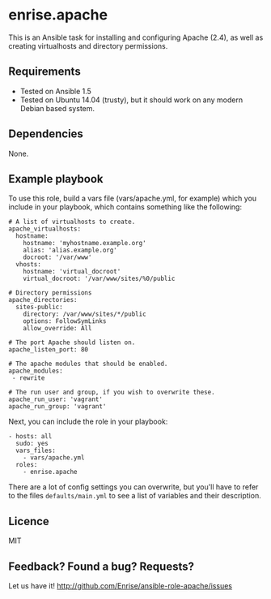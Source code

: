 # enrise.apache

This is an Ansible task for installing and configuring Apache (2.4),
as well as creating virtualhosts and directory permissions.

## Requirements

- Tested on Ansible 1.5
- Tested on Ubuntu 14.04 (trusty), but it should work on any modern Debian based system.

## Dependencies

None.

## Example playbook

To use this role, build a vars file (vars/apache.yml, for example) which you include in your playbook,
which contains something like the following:

    # A list of virtualhosts to create.
    apache_virtualhosts:
      hostname:
        hostname: 'myhostname.example.org'
        alias: 'alias.example.org'
        docroot: '/var/www'
      vhosts:
        hostname: 'virtual_docroot'
        virtual_docroot: '/var/www/sites/%0/public

    # Directory permissions
    apache_directories:
      sites-public:
        directory: /var/www/sites/*/public
        options: FollowSymLinks
        allow_override: All

    # The port Apache should listen on.
    apache_listen_port: 80

    # The apache modules that should be enabled.
    apache_modules:
     - rewrite

    # The run user and group, if you wish to overwrite these.
    apache_run_user: 'vagrant'
    apache_run_group: 'vagrant'

Next, you can include the role in your playbook:

    - hosts: all
      sudo: yes
      vars_files:
        - vars/apache.yml
      roles:
        - enrise.apache

There are a lot of config settings you can overwrite, but you'll have to refer to the files
`defaults/main.yml` to see a list of variables and their description.

## Licence

MIT

## Feedback? Found a bug? Requests?

Let us have it! http://github.com/Enrise/ansible-role-apache/issues
